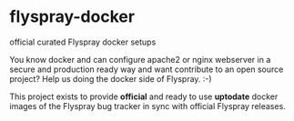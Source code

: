 # flyspray-docker
official curated Flyspray docker setups

You know docker and can configure apache2 or nginx webserver in a secure and production ready way and want contribute to an open source project? Help us doing the docker side of Flyspray. :-)

This project exists to provide **official** and ready to use **uptodate** docker images of the Flyspray bug tracker in sync with official Flyspray releases.
